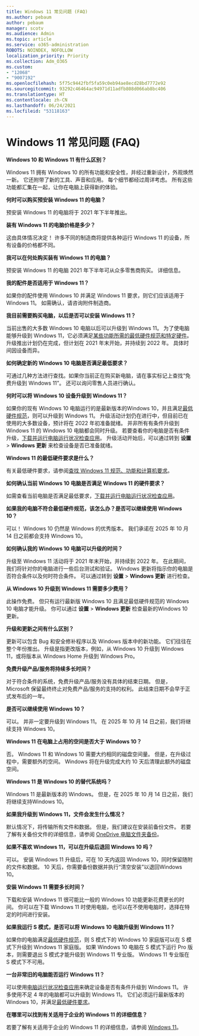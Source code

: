 ```yaml
---
title: Windows 11 常见问题 (FAQ)
ms.author: pebaum
author: pebaum
manager: scotv
ms.audience: Admin
ms.topic: article
ms.service: o365-administration
ROBOTS: NOINDEX, NOFOLLOW
localization_priority: Priority
ms.collection: Adm_O365
ms.custom:
- "12068"
- "9007192"
ms.openlocfilehash: 5f75c9442fbf5fa59c0eb94ae8ecd28bd7772e92
ms.sourcegitcommit: 93292c46464ac94971d11adfb808d066ab8bc406
ms.translationtype: HT
ms.contentlocale: zh-CN
ms.lasthandoff: 06/24/2021
ms.locfileid: "53118163"
---
```

# <a name="windows-11-frequently-asked-questions-faq"></a>Windows 11 常见问题 (FAQ)

**Windows 10 和 Windows 11 有什么区别？**

Windows 11 拥有 Windows 10 的所有功能和安全性，并经过重新设计，外观焕然一新。 它还附带了新的工具、声音和应用。 每个细节都经过周详考虑。 所有这些功能都汇集在一起，让你在电脑上获得新的体验。

**何时可以购买预安装 Windows 11 的电脑？**

预安装 Windows 11 的电脑将于 2021 年下半年推出。


**装有 Windows 11 的电脑价格是多少？**

这由具体情况决定！ 许多不同的制造商将提供各种运行 Windows 11 的设备，所有设备的价格都不同。


**我可以在何处购买装有 Windows 11 的电脑？**

预安装 Windows 11 的电脑 2021 年下半年可从众多零售商购买。 详细信息。


**我的配件是否适用于 Windows 11？**

如果你的配件使用 Windows 10 并满足 Windows 11 要求，则它们应该适用于 Windows 11。 如需确认，请咨询附件制造商。


**我目前需要购买电脑，以后是否可以安装 Windows 11？**

当前出售的大多数 Windows 10 电脑以后可以升级到 Windows 11。 为了使电脑能够升级到 Windows 11，它必须满足[某些功能所需的最低硬件规范和特定硬件](https://www.microsoft.com/windows/windows-11-specifications)。 升级推出计划仍在完成，但计划在 2021 年末开始，并持续到 2022 年。 具体时间因设备而异。


**如何确定新的 Windows 10 电脑是否满足最低要求？**

可通过几种方法进行查找。如果你当前正在购买新电脑，请在事实标记上查找“免费升级到 Windows 11”。 还可以询问零售人员进行确认。


**何时可以将 Windows 10 设备升级到 Windows 11？**

如果你的现有 Windows 10 电脑运行的是最新版本的Windows 10，并且满足[最低硬件规范](https://www.microsoft.com/windows/windows-11-specifications)，则可以升级到 Windows 11。 升级活动计划仍在进行中，但目前已在使用的大多数设备，预计将在 2022 年初准备就绪。 并非所有有条件升级到 Windows 11 的 Windows 10 电脑都会同时升级。 若要查看你的电脑是否有条件升级，[下载并运行电脑运行状况检查应用](https://aka.ms/GetPCHealthCheckApp)。 升级活动开始后，可以通过转到 **设置** > **Windows 更新** 来检查设备是否已准备就绪。


**Windows 11 的最低硬件要求是什么？**

有关最低硬件要求，请参阅[查找 Windows 11 规范、功能和计算机要求](https://www.microsoft.com/windows/windows-11-specifications)。


**如何确认当前 Windows 10 电脑是否满足 Windows 11 的硬件要求？**

如需查看当前电脑是否满足最低要求，[下载并运行电脑运行状况检查应用](https://aka.ms/GetPCHealthCheckApp)。


**如果我的电脑不符合最低硬件规范，该怎么办？是否可以继续使用 Windows 10？**

可以！ Windows 10 仍然是 Windows 的优秀版本。 我们承诺在 2025 年 10 月 14 日之前都会支持 Windows 10。


**如何确认我的 Windows 10 电脑可以升级的时间？**

升级至 Windows 11 活动将于 2021 年末开始，并持续到 2022 年。 在此期间，我们将针对你的电脑进行一些后台测试和验证。 Windows 更新将指示你的电脑是否符合条件以及何时符合条件。 可以通过转到 **设置** > **Windows 更新** 进行检查。


**从 Windows 10 升级到 Windows 11 需要多少费用？**

此操作免费。 但只有运行最新版 Windows 10 且满足最低硬件规范的 Windows 10 电脑才能升级。 你可以通过 **设置** > **Windows 更新** 检查最新的Windows 10 更新。


**升级和更新之间有什么区别？**

更新可以包含 Bug 和安全修补程序以及 Windows 版本中的新功能。 它们往往在整个年份推出。 升级是指更改版本，例如，从 Windows 10 升级到 Windows 11，或将版本从 Windows Home 升级到 Windows Pro。


**免费升级产品/服务将持续多长时间？**

对于符合条件的系统，免费升级产品/服务没有具体的结束日期。 但是，Microsoft 保留最终终止对免费产品/服务的支持的权利。 此结束日期不会早于正式发布后的一年。


**是否可以继续使用 Windows 10？**

可以。 并非一定要升级到 Windows 11。 在 2025 年 10 月 14 日之前，我们将继续支持 Windows 10。

**Windows 11 在电脑上占用的空间是否大于 Windows 10？**

否。 Windows 11 和 Windows 10 需要大约相同的磁盘空间量。 但是，在升级过程中，需要额外的空间。 Windows 将在升级完成大约 10 天后清理此额外的磁盘空间。


**Windows 11 是 Windows 10 的替代系统吗？**

Windows 11 是最新版本的 Windows。 但是，在 2025 年 10 月 14 日之前，我们将继续支持Windows 10。


**如果我升级到 Windows 11，文件会发生什么情况？**

默认情况下，将传输所有文件和数据。 但是，我们建议在安装前备份文件。 若要了解有关备份文件的详细信息，请参阅 [OneDrive 电脑文件夹备份](https://www.microsoft.com/microsoft-365/onedrive/pc-cloud-backup)。


**如果不喜欢 Windows 11，可以在升级后退回 Windows 10 吗？**

可以。 安装 Windows 11 升级后，可在 10 天内返回 Windows 10，同时保留随附的文件和数据。 10 天后，你需要备份数据并执行“清空安装”以退回Windows 10。


**安装 Windows 11 需要多长时间？**

下载和安装 Windows 11 很可能比一般的 Windows 10 功能更新花费更长的时间。 你可以在下载 Windows 11 时使用电脑，也可以在不使用电脑时，选择在特定的时间进行安装。


**如果我运行 S 模式，是否可以将 Windows 10 电脑升级到 Windows 11？**

如果你的电脑满足[最低硬件规范](https://www.microsoft.com/windows/windows-11-specifications)，则 S 模式下的 Windows 10 家庭版可以在 S 模式下升级到 Windows 11 家庭版。 如果 Windows 10 电脑在 S 模式下运行 Pro 版本，则需要退出 S 模式才能升级到 Windows 11 专业版。 Windows 11 专业版在 S 模式下不可用。


**一台非常旧的电脑能否运行 Windows 11？**

可以使用[电脑运行状况检查应用](https://aka.ms/GetPCHealthCheckApp)来确定设备是否有条件升级到 Windows 11。 许多使用不足 4 年的电脑都可以升级到 Windows 11。 它们必须运行最新版本的 Windows 10，并满足[最低硬件要求](https://www.microsoft.com/windows/windows-11-specifications)。


**在哪里可以找到有关适用于企业的 Windows 11 的详细信息？**

若要了解有关适用于企业的 Windows 11 的详细信息，请参阅 [Windows 11](https://www.microsoft.com/windowsforbusiness/windows-11)。